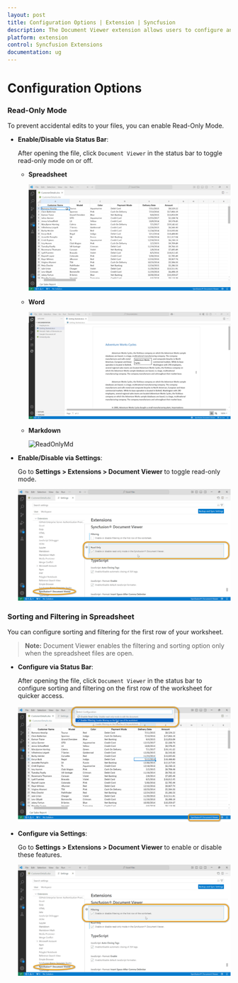 ```yaml
---
layout: post
title: Configuration Options | Extension | Syncfusion
description: The Document Viewer extension allows users to configure and customize its intuitive features effortlessly.
platform: extension
control: Syncfusion Extensions
documentation: ug
---
```


# Configuration Options

### Read-Only Mode

To prevent accidental edits to your files, you can enable Read-Only Mode.

- **Enable/Disable via Status Bar**:

  After opening the file, click `Document Viewer` in the status bar to toggle read-only mode on or off.
  - **Spreadsheet**

    ![ReadOnly](images/ReadOnly.gif)

  - **Word**

    ![ReadOnlyWord](images/ReadOnlyWord.gif)

  - **Markdown**
        
    ![ReadOnlyMd](images/)
  
- **Enable/Disable via Settings**:

  Go to **Settings > Extensions > Document Viewer** to toggle read-only mode.

    ![ReadOnlySettings](images/ReadOnly-Config.png)

### Sorting and Filtering in Spreadsheet

You can configure sorting and filtering for the first row of your worksheet.

> **Note:** Document Viewer enables the filtering and sorting option only when the spreadsheet files are open.

- **Configure via Status Bar**:

  After opening the file, click `Document Viewer` in the status bar to configure sorting and filtering on the first row of the worksheet for quicker access.
  
    ![Filtering-Toolbar](images/Filtering-Toolbar.png)

- **Configure via Settings**:

  Go to **Settings > Extensions > Document Viewer** to enable or disable these features.

    ![Filter-Config](images/Filter-Config.png)